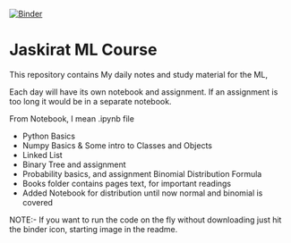 [![Binder](https://mybinder.org/badge_logo.svg)](https://mybinder.org/v2/gh/dhirajhimani/Jaskerat_ML_Course/master)

# Jaskirat ML Course
This repository contains My daily notes and study material for the ML,

Each day will have its own notebook and assignment. If an assignment is too long it would be in a separate notebook.

From Notebook, I mean .ipynb file

* Python  Basics
* Numpy Basics & Some intro to Classes and Objects
* Linked List
* Binary Tree and assignment
* Probability basics, and assignment Binomial Distribution Formula
* Books folder contains pages text, for important readings
* Added Notebook for distribution until now normal and binomial is covered


NOTE:- If you want to run the code on the fly without downloading just hit the binder icon, starting image in the readme. 
